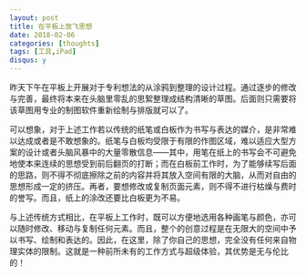 ```yaml
---
layout: post
title: 在平板上放飞思想
date: 2018-02-06
categories: [thoughts]
tags: [工具,iPad]
disqus: y
---
```


昨天下午在平板上开展对于专利想法的从涂鸦到整理的设计过程。通过逐步的修改与完善，最终将本来在头脑里零乱的思絮整理成结构清晰的草图。后面则只需要将该草图用专业的制图软件重新绘制与排版就可以了。

可以想象，对于上述工作若以传统的纸笔或白板作为书写与表达的媒介，是非常难以达成或者是不敢想象的。纸笔与白板均受限于有限的作图区域，难以适应大型方案的设计或者头脑风暴中的大量零散信息——其中，用笔在纸上的书写会不可避免地使本来连续的思想受到前后翻页的打断；而在白板前工作时，为了能够续写后面的思路，则不得不彻底擦除之前的内容并将其放入空间有限的大脑，从而对自由的思想形成一定的挤压。再者，要想修改或复制页面元素，则不得不进行枯燥与费时的誉写。而且，纸上的涂改还要比白板更为不易。

与上述传统方式相比，在平板上工作时，既可以方便地选用各种画笔与颜色，亦可以随时修改、移动与复制任何元素。而且，整个的创意过程是在无限大的空间中予以书写、绘制和表达的。因此，在这里，除了你自己的思想，完全没有任何来自物理实体的限制。这就是一种前所未有的工作方式与超级体验，其优势是无与伦比的！

